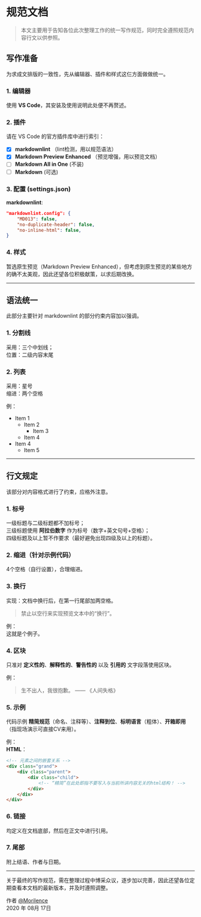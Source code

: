 # 规范文档

> 本文主要用于告知各位此次整理工作的统一写作规范，同时完全遵照规范内容行文以供参照。

## 写作准备

为求成文排版的一致性，先从编辑器、插件和样式这仨方面做做统一。

### 1. 编辑器

使用 **VS Code**，其安装及使用说明此处便不再赘述。

### 2. 插件

请在 VS Code 的官方插件库中进行索引：

* [x] **markdownlint** （lint检测，用以规范语法）
* [x] **Markdown Preview Enhanced** （预览增强，用以预览文档）
* [ ] **Markdown All in One** (不装)
* [ ] **Markdown** (可选)

### 3. 配置 (settings.json)

**markdownlint**:

```json
"markdownlint.config": {
    "MD013": false,
    "no-duplicate-header": false,
    "no-inline-html": false,
}
```

### 4. 样式

暂选原生预览（Markdown Preview Enhanced），但考虑到原生预览的某些地方的确不太美观，因此还望各位积极献策，以求后期改换。

---

## 语法统一

此部分主要针对 markdownlint 的部分约束内容加以强调。

### 1. 分割线

采用：三个中划线；  
位置：二级内容末尾

### 2. 列表

采用：星号  
缩进：两个空格

例：

* Item 1
  * Item 2
    * Item 3
  * Item 4
* Item 4
  * Item 5

---

## 行文规定

该部分对内容格式进行了约束，应格外注意。

### 1. 标号

一级标题与二级标题都不加标号；  
三级标题使用 **阿拉伯数字** 作为标号（数字+英文句号+空格）；  
四级标题及以上暂不作要求（最好避免出现四级及以上的标题）。

### 2. 缩进（针对示例代码）

4个空格（自行设置），合理缩进。

### 3. 换行

实现：文档中换行后，在第一行尾部加两空格。

> 禁止以空行来实现预览文本中的“换行”。

例：  
这就是个例子。

### 4. 区块

只准对 **定义性的**、**解释性的**、**警告性的** 以及 **引用的** 文字段落使用区块。

例：
> 生不出人，我很抱歉。 —— 《人间失格》

### 5. 示例

代码示例 **精简规范**（命名、注释等）、**注释到位**、**标明语言**（粗体）、**开箱即用**（指现场演示可直接CV来用）。

例：  
**HTML**：

```html
<!-- 元素之间的嵌套关系 -->
<div class="grand">
    <div class="parent">
        <div class="child">
            <!-- “精简”在此处即指不要写入与当前所讲内容无关的html结构！ -->
        </div>
    </div>
</div>
```

### 6. 链接

均定义在文档底部，然后在正文中进行引用。

### 7. 尾部

附上结语、作者与日期。

---

关于最终的写作规范，需在整理过程中博采众议，逐步加以完善，因此还望各位定期查看本文档的最新版本，并及时遵照调整。

作者 [@Morilence][home]  
2020 年 08月 17日

[home]: https://github.com/Morilence
